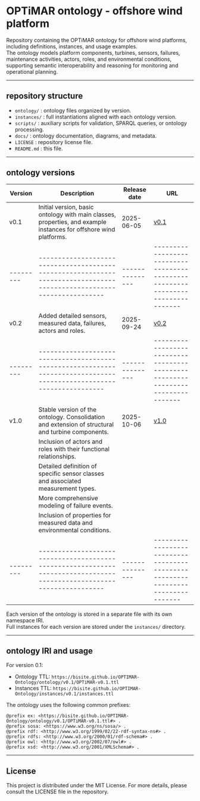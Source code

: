 
# OPTiMAR ontology - offshore wind platform

Repository containing the OPTiMAR ontology for offshore wind platforms, including definitions, instances, and usage examples.  
The ontology models platform components, turbines, sensors, failures, maintenance activities, actors, roles, and environmental conditions, supporting semantic interoperability and reasoning for monitoring and operational planning.

---

## repository structure

- `ontology/` : ontology files organized by version.
- `instances/` : full instantiations aligned with each ontology version.
- `scripts/` : auxiliary scripts for validation, SPARQL queries, or ontology processing.
- `docs/` : ontology documentation, diagrams, and metadata.
- `LICENSE` : repository license file.
- `README.md` : this file.

---

## ontology versions

| Version | Description                                                                                                         | Release date  | URL                                                                           |
|---------|---------------------------------------------------------------------------------------------------------------------|---------------|-------------------------------------------------------------------------------|
| v0.1    | Initial version, basic ontology with main classes, properties, and example instances for offshore wind platforms.   | 2025-06-05    | [v0.1](https://bisite.github.io/OPTIMAR-Ontology/ontology/OPTiMAR-v0.1.ttl)   |
|---------|---------------------------------------------------------------------------------------------------------------------|---------------|-------------------------------------------------------------------------------|
| v0.2    | Added detailed sensors, measured data, failures, actors and roles.                                                  | 2025-09-24    | [v0.2](https://bisite.github.io/OPTIMAR-Ontology/ontology/OPTiMAR-v0.2.ttl)   |
|---------|---------------------------------------------------------------------------------------------------------------------|---------------|-------------------------------------------------------------------------------|
| v1.0    | Stable version of the ontology. Consolidation and extension of structural and turbine components.                   | 2025-10-06    | [v1.0](https://bisite.github.io/OPTIMAR-Ontology/ontology/OPTiMAR-v1.0.ttl)   |
|         | Inclusion of actors and roles with their functional relationships.                                                  |               |                                                                               |
|         | Detailed definition of specific sensor classes and associated measurement types.                                    |               |                                                                               |
|         | More comprehensive modeling of failure events.                                                                      |               |                                                                               |
|         | Inclusion of properties for measured data and environmental conditions.                                             |               |                                                                               |
|---------|---------------------------------------------------------------------------------------------------------------------|---------------|-------------------------------------------------------------------------------|

Each version of the ontology is stored in a separate file with its own namespace IRI.  
Full instances for each version are stored under the `instances/` directory.

---

## ontology IRI and usage

For version 0.1:

- Ontology TTL: `https://bisite.github.io/OPTIMAR-Ontology/ontology/v0.1/OPTiMAR-v0.1.ttl`
- Instances TTL: `https://bisite.github.io/OPTIMAR-Ontology/instances/v0.1/instances.ttl`

The ontology uses the following common prefixes:

```turtle
@prefix ex: <https://bisite.github.io/OPTIMAR-Ontology/ontology/v0.1/OPTiMAR-v0.1.ttl#> .
@prefix sosa: <https://www.w3.org/ns/sosa/> .
@prefix rdf: <http://www.w3.org/1999/02/22-rdf-syntax-ns#> .
@prefix rdfs: <http://www.w3.org/2000/01/rdf-schema#> .
@prefix owl: <http://www.w3.org/2002/07/owl#> .
@prefix xsd: <http://www.w3.org/2001/XMLSchema#> .
```

---

## License
This project is distributed under the MIT License.
For more details, please consult the LICENSE file in the repository.
